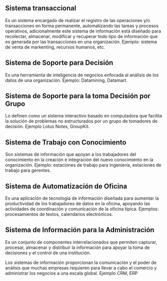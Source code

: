 ## Sistema transaccional
Es un sistema encargado de realizar el registro de las operaciones y/o transacciones en forma permanente, automatizando las tareas y procesos operativos, adicionalmente este sistema de información está diseñado para recolectar, almacenar, modificar y recuperar todo tipo de información que es generada por las transacciones en una organización. Ejemplo: sistema de venta de markenting, recursos humanos, etc.
## Sistema de Soporte para Decisión​
Es una herramienta de inteligencia de negocios enfocada al análisis de los datos de una organización. Ejemplo: Datamining, Datamart.
## Sistema de Soporte para la toma Decisión por Grupo​
Lo definen como un sistema interactivo basado en computadora que facilita la solución de problemas no estructurados por un grupo de tomadores de decisión. Ejemplo Lotus Notes, GroupKit.
## Sistema de Trabajo con Conocimiento​
Son sistemas de información que apoyan a los trabajadores del conocimiento en la creación e integración del nuevo conocimiento en la organización. Ejemplo: estaciones de trabajo para Ingeniería, estaciones de trabajo para gerentes.
## Sistema de Automatización de Oficina​
Es una aplicación de tecnología de información diseñada para aumentar la productividad de los trabajadores de datos en la oficina, apoyando las actividades de coordinación y comunicación de la oficina típica. Ejemplos: procesamientos de textos, calendarios electrónicos.
## Sistema de Información para la Administración
Es un conjunto de componentes interrelacionados que permiten capturar, procesar, almacenar y distribuir la información para apoyar la toma de decisiones y el control de una institución.​

Los sistemas de información proporcionan la comunicación y el poder de análisis que muchas empresas requieren para llevar a cabo el comercio y administrar los negocios a una escala global. Ejemplo CRM, ERP